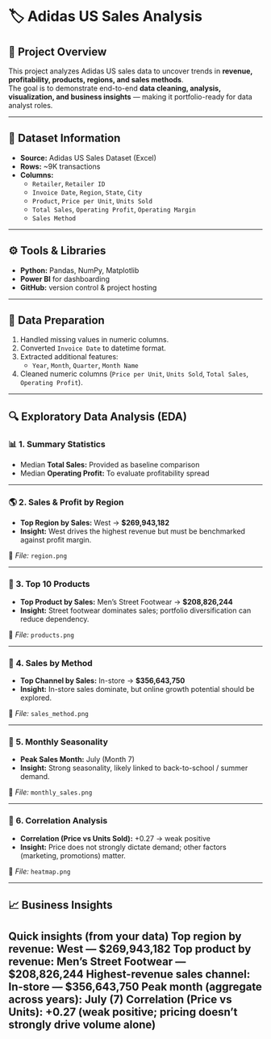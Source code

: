 # 🏷️ Adidas US Sales Analysis

## 📌 Project Overview
This project analyzes Adidas US sales data to uncover trends in **revenue, profitability, products, regions, and sales methods**.  
The goal is to demonstrate end-to-end **data cleaning, analysis, visualization, and business insights** — making it portfolio-ready for data analyst roles.  

---

## 📂 Dataset Information
- **Source:** Adidas US Sales Dataset (Excel)
- **Rows:** ~9K transactions  
- **Columns:**
  - `Retailer`, `Retailer ID`
  - `Invoice Date`, `Region`, `State`, `City`
  - `Product`, `Price per Unit`, `Units Sold`
  - `Total Sales`, `Operating Profit`, `Operating Margin`
  - `Sales Method`

---

## ⚙️ Tools & Libraries
- **Python:** Pandas, NumPy, Matplotlib 
- **Power BI** for dashboarding  
- **GitHub:** version control & project hosting  

---

## 🧹 Data Preparation
1. Handled missing values in numeric columns.  
2. Converted `Invoice Date` to datetime format.  
3. Extracted additional features:
   - `Year`, `Month`, `Quarter`, `Month Name`  
4. Cleaned numeric columns (`Price per Unit`, `Units Sold`, `Total Sales`, `Operating Profit`).  

---

## 🔍 Exploratory Data Analysis (EDA)

### 📊 1. Summary Statistics
- Median **Total Sales:** Provided as baseline comparison  
- Median **Operating Profit:** To evaluate profitability spread  

---

### 🌎 2. Sales & Profit by Region
- **Top Region by Sales:** West → **$269,943,182**  
- **Insight:** West drives the highest revenue but must be benchmarked against profit margin.  

📌 *File:* `region.png`  

---

### 👟 3. Top 10 Products
- **Top Product by Sales:** Men’s Street Footwear → **$208,826,244**  
- **Insight:** Street footwear dominates sales; portfolio diversification can reduce dependency.  

📌 *File:* `products.png`  

---

### 🛒 4. Sales by Method
- **Top Channel by Sales:** In-store → **$356,643,750**  
- **Insight:** In-store sales dominate, but online growth potential should be explored.  

📌 *File:* `sales_method.png`  

---

### 📅 5. Monthly Seasonality
- **Peak Sales Month:** July (Month 7)  
- **Insight:** Strong seasonality, likely linked to back-to-school / summer demand.  

📌 *File:* `monthly_sales.png`  

---

### 🔗 6. Correlation Analysis
- **Correlation (Price vs Units Sold):** +0.27 → weak positive  
- **Insight:** Price does not strongly dictate demand; other factors (marketing, promotions) matter.  

📌 *File:* `heatmap.png`  
 

---

## 📈 Business Insights
Quick insights (from your data)
Top region by revenue: West — $269,943,182
Top product by revenue: Men’s Street Footwear — $208,826,244
Highest-revenue sales channel: In-store — $356,643,750
Peak month (aggregate across years): July (7)
Correlation (Price vs Units): +0.27 (weak positive; pricing doesn’t strongly drive volume alone)
---


